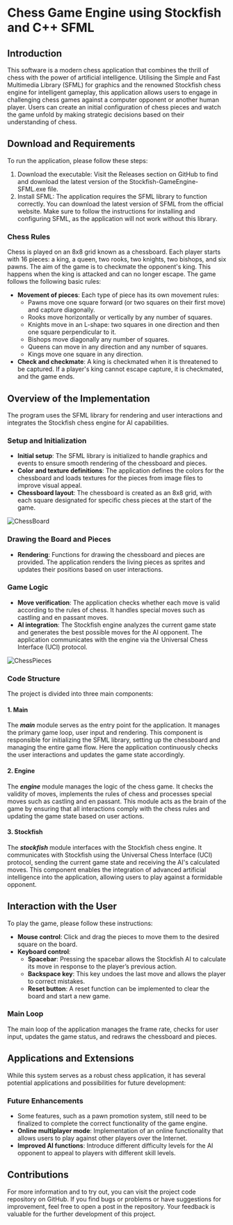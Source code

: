 # Chess Game Engine using Stockfish and C++ SFML 

## Introduction 
This software is a modern chess application that combines the thrill of chess with the power of artificial intelligence. Utilising the Simple and Fast Multimedia Library (SFML) for graphics and the renowned Stockfish chess engine for intelligent gameplay, this application allows users to engage in challenging chess games against a computer opponent or another human player. Users can create an initial configuration of chess pieces and watch the game unfold by making strategic decisions based on their understanding of chess.

## Download and Requirements
To run the application, please follow these steps:
1) Download the executable: Visit the Releases section on GitHub to find and download the latest version of the Stockfish-GameEngine-SFML.exe file.
2) Install SFML: The application requires the SFML library to function correctly. You can download the latest version of SFML from the official website.
Make sure to follow the instructions for installing and configuring SFML, as the application will not work without this library.

### Chess Rules
Chess is played on an 8x8 grid known as a chessboard. Each player starts with 16 pieces: a king, a queen, two rooks, two knights, two bishops, and six pawns. The aim of the game is to checkmate the opponent's king. This happens when the king is attacked and can no longer escape. The game follows the following basic rules:
- **Movement of pieces**: Each type of piece has its own movement rules:
  - Pawns move one square forward (or two squares on their first move) and capture diagonally.
  - Rooks move horizontally or vertically by any number of squares.
  - Knights move in an L-shape: two squares in one direction and then one square perpendicular to it.
  - Bishops move diagonally any number of squares.
  - Queens can move in any direction and any number of squares.
  - Kings move one square in any direction.
- **Check and checkmate**: A king is checkmated when it is threatened to be captured. If a player's king cannot escape capture, it is checkmated, and the game ends.

## Overview of the Implementation
The program uses the SFML library for rendering and user interactions and integrates the Stockfish chess engine for AI capabilities.

### Setup and Initialization
- **Initial setup**: The SFML library is initialized to handle graphics and events to ensure smooth rendering of the chessboard and pieces.
- **Color and texture definitions**: The application defines the colors for the chessboard and loads textures for the pieces from image files to improve visual appeal.
- **Chessboard layout**: The chessboard is created as an 8x8 grid, with each square designated for specific chess pieces at the start of the game.

![ChessBoard](https://github.com/user-attachments/assets/b5ba918a-e2c0-4784-85f0-c338ff040419)

### Drawing the Board and Pieces
- **Rendering**: Functions for drawing the chessboard and pieces are provided. The application renders the living pieces as sprites and updates their positions based on user interactions.

### Game Logic
- **Move verification**: The application checks whether each move is valid according to the rules of chess. It handles special moves such as castling and en passant moves.
- **AI integration**: The Stockfish engine analyzes the current game state and generates the best possible moves for the AI opponent. The application communicates with the engine via the Universal Chess Interface (UCI) protocol.

![ChessPieces](https://github.com/user-attachments/assets/edad4594-ed83-4a31-a5bc-e275019c84ec)

### Code Structure
The project is divided into three main components:

#### 1. Main
The ***main*** module serves as the entry point for the application. It manages the primary game loop, user input and rendering. This component is responsible for initializing the SFML library, setting up the chessboard and managing the entire game flow. Here the application continuously checks the user interactions and updates the game state accordingly.

#### 2. Engine
The ***engine*** module manages the logic of the chess game. It checks the validity of moves, implements the rules of chess and processes special moves such as castling and en passant. This module acts as the brain of the game by ensuring that all interactions comply with the chess rules and updating the game state based on user actions.

#### 3. Stockfish
The ***stockfish*** module interfaces with the Stockfish chess engine. It communicates with Stockfish using the Universal Chess Interface (UCI) protocol, sending the current game state and receiving the AI's calculated moves. This component enables the integration of advanced artificial intelligence into the application, allowing users to play against a formidable opponent.

## Interaction with the User
To play the game, please follow these instructions:
- **Mouse control**: Click and drag the pieces to move them to the desired square on the board.
- **Keyboard control**:
  - **Spacebar**: Pressing the spacebar allows the Stockfish AI to calculate its move in response to the player’s previous action.
  - **Backspace key**: This key undoes the last move and allows the player to correct mistakes.
  - **Reset button**: A reset function can be implemented to clear the board and start a new game.

### Main Loop
The main loop of the application manages the frame rate, checks for user input, updates the game status, and redraws the chessboard and pieces.

## Applications and Extensions
While this system serves as a robust chess application, it has several potential applications and possibilities for future development:

### Future Enhancements
- Some features, such as a pawn promotion system, still need to be finalized to complete the correct functionality of the game engine.
- **Online multiplayer mode**: Implementation of an online functionality that allows users to play against other players over the Internet.
- **Improved AI functions**: Introduce different difficulty levels for the AI opponent to appeal to players with different skill levels.

## Contributions
For more information and to try out, you can visit the project code repository on GitHub. If you find bugs or problems or have suggestions for improvement, feel free to open a post in the repository. Your feedback is valuable for the further development of this project.
